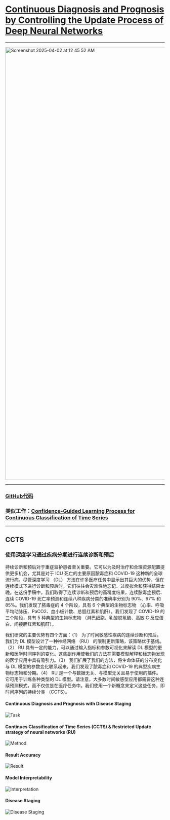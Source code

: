 
# [Continuous Diagnosis and Prognosis by Controlling the Update Process of Deep Neural Networks](https://arxiv.org/abs/2210.02719)

----

<img width="1366" alt="Screenshot 2025-04-02 at 12 45 52 AM" src="https://github.com/user-attachments/assets/890ace94-eb5d-417b-ad46-f1d0b3b0d70f" />

----

### [GitHub代码](https://github.com/SCXsunchenxi/CCTS)


### **类似工作**：[Confidence-Guided Learning Process for Continuous Classification of Time Series](https://github.com/RenaissanceT/Continual_Learning_for_Time_Series_Survey_and_Evaluation/blob/main/Article%20Analysis/27.%20Confidence-Guided%20Learning%20Process%20for%20Continuous%20Classification%20of%20Time%20Series.md)


-----

## CCTS

### 使用深度学习通过疾病分期进行连续诊断和预后

持续诊断和预后对于重症监护患者至关重要。它可以为及时治疗和合理资源配置提供更多机会，尤其是对于 ICU 死亡的主要原因脓毒症和 COVID-19 这种新的全球流行病。尽管深度学习 （DL） 方法在许多医疗任务中显示出其巨大的优势，但在连续模式下进行诊断和预后时，它们往往会灾难性地忘记、过度拟合和获得结果太晚。在这份手稿中，我们取得了连续诊断和预后的高精度结果，连续脓毒症预后、连续 COVID-19 死亡率预测和连续八种疾病分类的准确率分别为 90%、97% 和 85%。我们发现了脓毒症的 4 个阶段，具有 6 个典型的生物标志物 （心率、呼吸平均动脉压、PaCO2、血小板计数、总胆红素和肌酐）。我们发现了 COVID-19 的三个阶段，具有 5 种典型的生物标志物 （淋巴细胞、乳酸脱氢酶、高敏 C 反应蛋白、间接胆红素和肌酐）。

我们研究的主要优势有四个方面：（1） 为了时间敏感性疾病的连续诊断和预后，我们为 DL 模型设计了一种神经网络 （RU） 的限制更新策略，该策略优于基线。（2） RU 具有一定的能力，可以通过输入指标和参数可视化来解读 DL 模型的更新和医学时间序列的变化。这些副作用使我们的方法在需要模型解释和标志物发现的医学应用中具有吸引力。（3） 我们扩展了我们的方法，将生命体征的分布变化与 DL 模型的参数变化联系起来，我们发现了脓毒症和 COVID-19 的典型疾病生物标志物和分期。（4） RU 是一个与数据无关、与模型无关且易于使用的插件。它可用于训练各种类型的 DL 模型。请注意，大多数时间敏感型应用都需要这种连续预测模式，而不仅仅是在医疗任务中。我们使用一个新概念来定义这些任务，即时间序列的持续分类 （CCTS）。

#### Continuous Diagnosis and Prognosis with Disease Staging
![Task](https://raw.githubusercontent.com/SCXsunchenxi/CCTS/main/figure/introduction.png)

#### Continues Classification of Time Series (CCTS) & Restricted Update strategy of neural networks (RU)
![Method](https://raw.githubusercontent.com/SCXsunchenxi/CCTS/main/figure/method.png)

#### Result Accuracy
![Result](https://raw.githubusercontent.com/SCXsunchenxi/CCTS/main/figure/result1.png)

#### Model Interpretability
![Interpretation](https://raw.githubusercontent.com/SCXsunchenxi/CCTS/main/figure/result2.png)

#### Disease Staging
![Disease Staging](https://raw.githubusercontent.com/SCXsunchenxi/CCTS/main/figure/result3.png)
